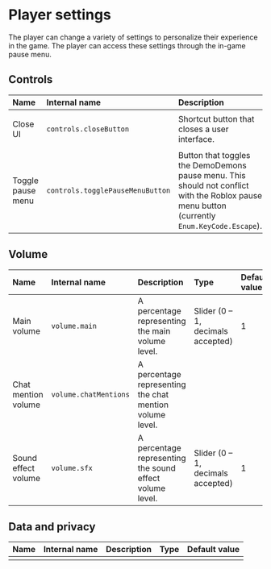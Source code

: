 # Player settings
The player can change a variety of settings to personalize their experience in the game. The player can access these settings through the in-game pause menu.

## Controls
<table>
  <thead>
    <th align="left">Name</th>
    <th align="left">Internal name</th>
    <th align="left">Description</th>
    <th align="left">Type</th>
    <th align="left">Default value</th>
  </thead>
  <tbody>
    <tr>
      <td>Close UI</td>
      <td>
        <code>controls.closeButton</code>
      </td>
      <td>Shortcut button that closes a user interface.</td>
      <td>Keybind</td>
      <td>
        Keyboard: <code>Enum.KeyCode.End</code><br />
        Gamepad: <code>Enum.KeyCode.ButtonY</code>
      </td>
    </tr>
    <tr>
      <td>Toggle pause menu</td>
      <td>
        <code>controls.togglePauseMenuButton</code>
      </td>
      <td>Button that toggles the DemoDemons pause menu. This should not conflict with the Roblox pause menu button (currently <code>Enum.KeyCode.Escape</code>).</td>
      <td>KeyCode input</td>
      <td>
        <code>Enum.KeyCode.Pause</code>
      </td>
    </tr>
  </tbody>
</table>

## Volume
<table>
  <thead>
    <th align="left">Name</th>
    <th align="left">Internal name</th>
    <th align="left">Description</th>
    <th align="left">Type</th>
    <th align="left">Default value</th>
  </thead>
  <tbody>
    <tr>
      <td>Main volume</td>
      <td><code>volume.main</code></td>
      <td>A percentage representing the main volume level.</td>
      <td>Slider (0 – 1, decimals accepted)</td>
      <td>1</td>
    </tr>
    <tr>
      <td>Chat mention volume</td>
      <td>
        <code>volume.chatMentions</code>
      </td>
      <td>A percentage representing the chat mention volume level.</td>
    </tr>
    <tr>
      <td>Sound effect volume</td>
      <td>
        <code>volume.sfx</code>
      </td>
      <td>A percentage representing the sound effect volume level.</td>
      <td>Slider (0 – 1, decimals accepted)</td>
      <td>1</td>
    </tr>
  </tbody>
</table>

## Data and privacy
<table>
  <thead>
    <th align="left">Name</th>
    <th align="left">Internal name</th>
    <th align="left">Description</th>
    <th align="left">Type</th>
    <th align="left">Default value</th>
  </thead>
  <tbody>
    <tr>
      <td></td>
      <td></td>
      <td></td>
      <td></td>
      <td></td>
    </tr>
  </tbody>
</table>
